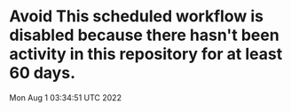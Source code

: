 # Avoid This scheduled workflow is disabled because there hasn't been activity in this repository for at least 60 days.
Mon Aug  1 03:34:51 UTC 2022
